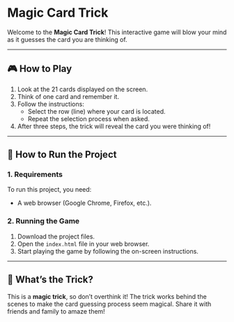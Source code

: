 # Magic Card Trick

Welcome to the **Magic Card Trick**! This interactive game will blow your mind as it guesses the card you are thinking of.

---

## 🎮 How to Play

1. Look at the 21 cards displayed on the screen.
2. Think of one card and remember it.
3. Follow the instructions:
   - Select the row (line) where your card is located.
   - Repeat the selection process when asked.
4. After three steps, the trick will reveal the card you were thinking of!

---

## 🚀 How to Run the Project

### 1. Requirements
To run this project, you need:
- A web browser (Google Chrome, Firefox, etc.).

### 2. Running the Game
1. Download the project files.
2. Open the `index.html` file in your web browser.
3. Start playing the game by following the on-screen instructions.

---

## 🤔 What’s the Trick?

This is a **magic trick**, so don’t overthink it! The trick works behind the scenes to make the card guessing process seem magical. Share it with friends and family to amaze them!


